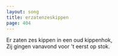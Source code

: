 ```yaml
---
layout: song
title: erzatenzeskippen
page: 404
---
```


Er zaten zes kippen in een oud kippenhok,  
Zij gingen vanavond voor 't eerst op stok.  

